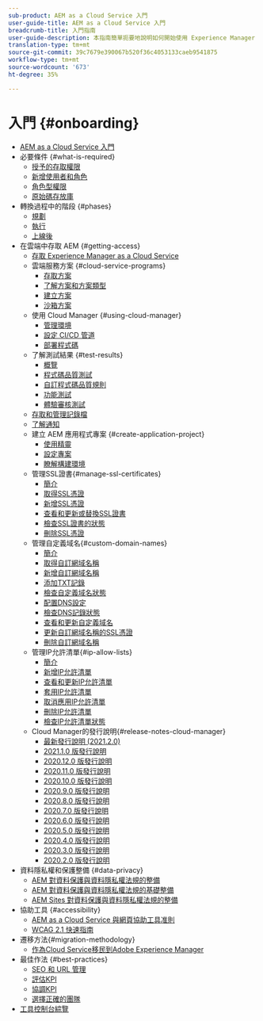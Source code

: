 ```yaml
---
sub-product: AEM as a Cloud Service 入門
user-guide-title: AEM as a Cloud Service 入門
breadcrumb-title: 入門指南
user-guide-description: 本指南簡單扼要地說明如何開始使用 Experience Manager as a Cloud Service，包括如何取得存取權限和重要的資料保護資訊。
translation-type: tm+mt
source-git-commit: 39c7679e390067b520f36c4053133caeb9541875
workflow-type: tm+mt
source-wordcount: '673'
ht-degree: 35%

---
```



# 入門 {#onboarding}

+ [AEM as a Cloud Service 入門](/help/onboarding/home.md)
+ 必要條件 {#what-is-required}
   + [授予的存取權限](what-is-required/access-rights-granted.md)
   + [新增使用者和角色](what-is-required/add-users-roles.md)
   + [角色型權限](what-is-required/role-based-permissions.md)
   + [原始碼存放庫](what-is-required/source-code-repository.md)
+ 轉換過程中的階段 {#phases}
   + [規劃](https://experienceleague.adobe.com/docs/experience-manager-cloud-service/moving/phases/planning.html)
   + [執行](https://experienceleague.adobe.com/docs/experience-manager-cloud-service/moving/phases/execution.html)
   + [上線後](https://experienceleague.adobe.com/docs/experience-manager-cloud-service/moving/phases/post-go-live.html)
+ 在雲端中存取 AEM {#getting-access}
   + [存取 Experience Manager as a Cloud Service ](getting-access-to-aem-in-cloud/navigation.md)
   + 雲端服務方案 {#cloud-service-programs}
      + [存取方案](getting-access-to-aem-in-cloud/first-time-login.md)
      + [了解方案和方案類型](getting-access-to-aem-in-cloud/understand-program-types.md)
      + [建立方案](getting-access-to-aem-in-cloud/creating-a-program.md)
      + [沙箱方案](getting-access-to-aem-in-cloud/sandbox-programs.md)
   + 使用 Cloud Manager {#using-cloud-manager}
      + [管理環境](https://experienceleague.adobe.com/docs/experience-manager-cloud-service/implementing/using-cloud-manager/manage-environments.html)
      + [設定 CI/CD 管道](https://experienceleague.adobe.com/docs/experience-manager-cloud-service/implementing/using-cloud-manager/configure-pipeline.html)
      + [部署程式碼](https://experienceleague.adobe.com/docs/experience-manager-cloud-service/implementing/using-cloud-manager/deploy-code.html)
   + 了解測試結果 {#test-results}
      + [概覽](https://experienceleague.adobe.com/docs/experience-manager-cloud-service/implementing/using-cloud-manager/test-results/overview-test-results.html)
      + [程式碼品質測試](https://experienceleague.adobe.com/docs/experience-manager-cloud-service/implementing/using-cloud-manager/test-results/code-quality-testing.html)
      + [自訂程式碼品質規則](https://experienceleague.adobe.com/docs/experience-manager-cloud-service/implementing/using-cloud-manager/test-results/custom-code-quality-rules.html)
      + [功能測試](https://experienceleague.adobe.com/docs/experience-manager-cloud-service/implementing/using-cloud-manager/test-results/functional-testing.html)
      + [體驗審核測試](https://experienceleague.adobe.com/docs/experience-manager-cloud-service/implementing/using-cloud-manager/test-results/experience-audit-testing.html)
   + [存取和管理記錄檔](https://experienceleague.adobe.com/docs/experience-manager-cloud-service/implementing/using-cloud-manager/manage-logs.html)
   + [了解通知](https://experienceleague.adobe.com/docs/experience-manager-cloud-service/implementing/using-cloud-manager/notifications.html)
   + 建立 AEM 應用程式專案 {#create-application-project}
      + [使用精靈](getting-access-to-aem-in-cloud/using-the-wizard.md)
      + [設定專案](getting-access-to-aem-in-cloud/setting-up-project.md)
      + [瞭解構建環境](getting-access-to-aem-in-cloud/build-environment-details.md)
   + 管理SSL證書{#manage-ssl-certificates}
      + [簡介](https://experienceleague.adobe.com/docs/experience-manager-cloud-service/implementing/using-cloud-manager/manage-ssl-certificates/introduction.html)
      + [取得SSL憑證](https://experienceleague.adobe.com/docs/experience-manager-cloud-service/implementing/using-cloud-manager/manage-ssl-certificates/get-ssl-certificate.html)
      + [新增SSL憑證](https://experienceleague.adobe.com/docs/experience-manager-cloud-service/implementing/using-cloud-manager/manage-ssl-certificates/add-ssl-certificate.html)
      + [查看和更新或替換SSL證書](https://experienceleague.adobe.com/docs/experience-manager-cloud-service/implementing/using-cloud-manager/manage-ssl-certificates/view-update-replace-ssl-certificate.html)
      + [檢查SSL證書的狀態](https://experienceleague.adobe.com/docs/experience-manager-cloud-service/implementing/using-cloud-manager/manage-ssl-certificates/check-status-ssl-certificate.html)
      + [刪除SSL憑證](https://experienceleague.adobe.com/docs/experience-manager-cloud-service/implementing/using-cloud-manager/manage-ssl-certificates/delete-ssl-certificate.html)
   + 管理自定義域名{#custom-domain-names}
      + [簡介](https://experienceleague.adobe.com/docs/experience-manager-cloud-service/implementing/using-cloud-manager/custom-domain-names/introduction.html)
      + [取得自訂網域名稱](https://experienceleague.adobe.com/docs/experience-manager-cloud-service/implementing/using-cloud-manager/custom-domain-names/get-custom-domain-name.html)
      + [新增自訂網域名稱](https://experienceleague.adobe.com/docs/experience-manager-cloud-service/implementing/using-cloud-manager/custom-domain-names/add-custom-domain-name.html)
      + [添加TXT記錄](https://experienceleague.adobe.com/docs/experience-manager-cloud-service/implementing/using-cloud-manager/custom-domain-names/add-text-record.html)
      + [檢查自定義域名狀態](https://experienceleague.adobe.com/docs/experience-manager-cloud-service/implementing/using-cloud-manager/custom-domain-names/check-domain-name-status.html)
      + [配置DNS設定](https://experienceleague.adobe.com/docs/experience-manager-cloud-service/implementing/using-cloud-manager/custom-domain-names/configure-dns-settings.html)
      + [檢查DNS記錄狀態](https://experienceleague.adobe.com/docs/experience-manager-cloud-service/implementing/using-cloud-manager/custom-domain-names/check-dns-record-status.html)
      + [查看和更新自定義域名](https://experienceleague.adobe.com/docs/experience-manager-cloud-service/implementing/using-cloud-manager/custom-domain-names/view-update-replace-custom-domain-name.html)
      + [更新自訂網域名稱的SSL憑證](https://experienceleague.adobe.com/docs/experience-manager-cloud-service/implementing/using-cloud-manager/custom-domain-names/update-cdn-ssl-certificate.html)
      + [刪除自訂網域名稱](https://experienceleague.adobe.com/docs/experience-manager-cloud-service/implementing/using-cloud-manager/custom-domain-names/delete-custom-domain-name.html)
   + 管理IP允許清單{#ip-allow-lists}
      + [簡介](https://experienceleague.adobe.com/docs/experience-manager-cloud-service/implementing/using-cloud-manager/ip-allow-lists/introduction.html)
      + [新增IP允許清單](https://experienceleague.adobe.com/docs/experience-manager-cloud-service/implementing/using-cloud-manager/ip-allow-lists/add-ip-allow-lists.html)
      + [查看和更新IP允許清單](https://experienceleague.adobe.com/docs/experience-manager-cloud-service/implementing/using-cloud-manager/ip-allow-lists/view-update-ip-allow-list.html)
      + [套用IP允許清單](https://experienceleague.adobe.com/docs/experience-manager-cloud-service/implementing/using-cloud-manager/ip-allow-lists/apply-allow-list.html)
      + [取消應用IP允許清單](https://experienceleague.adobe.com/docs/experience-manager-cloud-service/implementing/using-cloud-manager/ip-allow-lists/unapply-ip-allow-list.html)
      + [刪除IP允許清單](https://experienceleague.adobe.com/docs/experience-manager-cloud-service/implementing/using-cloud-manager/ip-allow-lists/delete-ip-allow-list.html)
      + [檢查IP允許清單狀態](https://experienceleague.adobe.com/docs/experience-manager-cloud-service/implementing/using-cloud-manager/ip-allow-lists/check-ip-allow-list-status.html)
   + Cloud Manager的發行說明{#release-notes-cloud-manager}
      + [最新發行說明 (2021.2.0)](/help/onboarding/release-notes-cloud-manager/release-notes-cm-current.md)
      + [2021.1.0 版發行說明](/help/onboarding/release-notes-cloud-manager/release-notes-cm-2021-1-0.md)
      + [2020.12.0 版發行說明](/help/onboarding/release-notes-cloud-manager/release-notes-cm-2020-12-0.md)
      + [2020.11.0 版發行說明](/help/onboarding/release-notes-cloud-manager/release-notes-cm-2020-11-0.md)
      + [2020.10.0 版發行說明](/help/onboarding/release-notes-cloud-manager/release-notes-cm-2020-10-0.md)
      + [2020.9.0 版發行說明](/help/onboarding/release-notes-cloud-manager/release-notes-cm-2020-9-0.md)
      + [2020.8.0 版發行說明](/help/onboarding/release-notes-cloud-manager/release-notes-cm-2020-8-0.md)
      + [2020.7.0 版發行說明](/help/onboarding/release-notes-cloud-manager/release-notes-cm-2020-7-0.md)
      + [2020.6.0 版發行說明](/help/onboarding/release-notes-cloud-manager/release-notes-cm-2020-6-0.md)
      + [2020.5.0 版發行說明](/help/onboarding/release-notes-cloud-manager/release-notes-cm-2020-5-0.md)
      + [2020.4.0 版發行說明](/help/onboarding/release-notes-cloud-manager/release-notes-cm-2020-4-0.md)
      + [2020.3.0 版發行說明](/help/onboarding/release-notes-cloud-manager/release-notes-cm-2020-3-0.md)
      + [2020.2.0 版發行說明](/help/onboarding/release-notes-cloud-manager/release-notes-cm-2020-2-0.md)
+ 資料隱私權和保護整備 {#data-privacy}
   + [AEM 對資料保護與資料隱私權法規的整備](data-privacy-and-protection-readiness/aem-readiness.md)
   + [AEM 對資料保護與資料隱私權法規的基礎整備](data-privacy-and-protection-readiness/foundation-readiness.md)
   + [AEM Sites 對資料保護與資料隱私權法規的整備](data-privacy-and-protection-readiness/sites-readiness.md)
+ 協助工具 {#accessibility}
   + [AEM as a Cloud Service 與網頁協助工具准則](accessibility/web-accessibility.md)
   + [WCAG 2.1 快速指南](accessibility/quick-guide-wcag.md)
+ 遷移方法{#migration-methodology}
   + [作為Cloud Service移民到Adobe Experience Manager](migration-methodology/getting-started.md)
+ 最佳作法 {#best-practices}
   + [SEO 和 URL 管理](best-practices/seo-and-url-management.md)
   + [評估KPI](best-practices/assessing-kpis.md)
   + [協調KPI](best-practices/aligning-kpis.md)
   + [選擇正確的團隊](best-practices/choose-right-team.md)
+ [工具控制台綜覽](tools-consoles.md)
